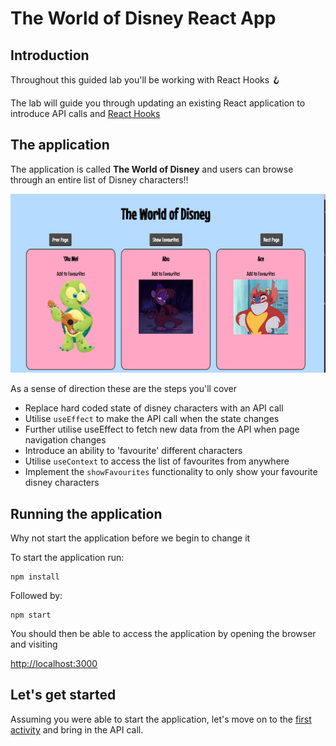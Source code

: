 # The World of Disney React App

## Introduction

Throughout this guided lab you'll be working with React Hooks 🪝

The lab will guide you through updating an existing React application to introduce API calls and [React Hooks](https://reactjs.org/docs/hooks-intro.html)

## The application

The application is called **The World of Disney** and users can browse through an entire list of Disney characters!!

![World of Disney App](./docs/images/initial_app.png "Disney Application")

As a sense of direction these are the steps you'll cover

* Replace hard coded state of disney characters with an API call
* Utilise `useEffect` to make the API call when the state changes
* Further utilise useEffect to fetch new data from the API when page navigation changes
* Introduce an ability to 'favourite' different characters
* Utilise `useContext` to access the list of favourites from anywhere
* Implement the `showFavourites` functionality to only show your favourite disney characters

## Running the application

Why not start the application before we begin to change it 

To start the application run:

```
npm install
```

Followed by:

```
npm start
```

You should then be able to access the application by opening the browser and visiting

[http://localhost:3000](http://localhost:3000)

## Let's get started

Assuming you were able to start the application, let's move on to the [first activity](./docs/activity_1.md) and bring in the API call.
